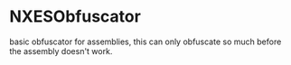 # NXESObfuscator
basic obfuscator for assemblies, this can only obfuscate so much before the assembly doesn't work.
